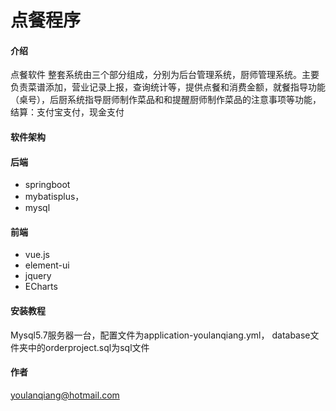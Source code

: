 # 点餐程序

#### 介绍
点餐软件
整套系统由三个部分组成，分别为后台管理系统，厨师管理系统。主要负责菜谱添加，营业记录上报，查询统计等，提供点餐和消费金额，就餐指导功能（桌号），后厨系统指导厨师制作菜品和和提醒厨师制作菜品的注意事项等功能，
结算：支付宝支付，现金支付

#### 软件架构
#### 后端
- springboot
- mybatisplus，
- mysql
#### 前端
- vue.js
- element-ui
- jquery
- ECharts

#### 安装教程
Mysql5.7服务器一台，配置文件为application-youlanqiang.yml，
database文件夹中的orderproject.sql为sql文件


#### 作者
youlanqiang@hotmail.com

